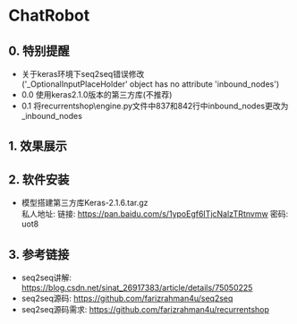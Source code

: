 # ChatRobot

## 0. 特别提醒  
* 关于keras环境下seq2seq错误修改  
  ('_OptionalInputPlaceHolder' object has no attribute 'inbound_nodes')  
* 0.0 使用keras2.1.0版本的第三方库(不推荐)  
* 0.1 将recurrentshop\engine.py文件中837和842行中inbound_nodes更改为_inbound_nodes  

## 1. 效果展示  

## 2. 软件安装  
* 模型搭建第三方库Keras-2.1.6.tar.gz  
  私人地址: 链接: <https://pan.baidu.com/s/1ypoEgf6ITjcNalzTRtnvmw> 密码: uot8  

## 3. 参考链接  
* seq2seq讲解: <https://blog.csdn.net/sinat_26917383/article/details/75050225>  
* seq2seq源码: <https://github.com/farizrahman4u/seq2seq>  
* seq2seq源码需求: <https://github.com/farizrahman4u/recurrentshop>  

